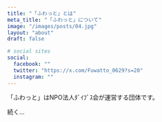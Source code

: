 ```yaml
---
title: "「ふわっと」とは"
meta_title: "「ふわっと」について"
image: "/images/posts/04.jpg"
layout: "about"
draft: false

# social sites
social:
  facebook: ""
  twitter: "https://x.com/Fuwatto_0629?s=20"
  instagram: ""
---
```


「ふわっと」はNPO法人ﾀﾞｲﾌﾞｽ会が運営する団体です。


続く...
